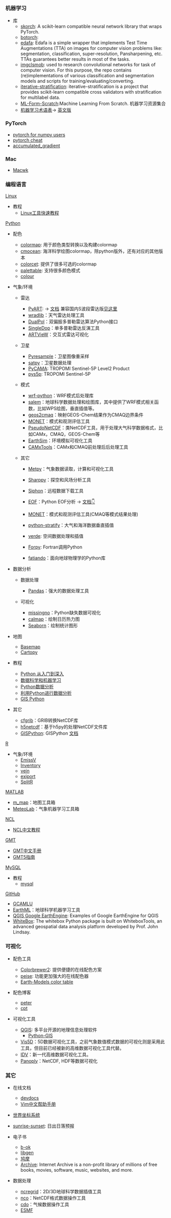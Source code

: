 # 


### 机器学习
* 库
    * [skorch](https://github.com/skorch-dev/skorch): A scikit-learn compatible neural network library that wraps PyTorch.
    * [botorch](https://botorch.org/):  
    * [edafa](https://github.com/andrewekhalel/edafa): Edafa is a simple wrapper that implements Test Time Augmentations (TTA) on images for computer vision problems like: segmentation, classification, super-resolution, Pansharpening, etc. TTAs guarantees better results in most of the tasks.
    * [imgclsmob](https://github.com/osmr/imgclsmob): used to research convolutional networks for task of computer vision. For this purpose, the repo contains (re)implementations of various classification and segmentation models and scripts for training/evaluating/converting.
    * [iterative-stratification](https://github.com/trent-b/iterative-stratification): iterative-stratification is a project that provides scikit-learn compatible cross validators with stratification for multilabel data.
    * [ML-Form-Scratch](https://github.com/eriklindernoren/ML-From-Scratch):Machine Learning From Scratch. 机器学习资源集合
    * [机器学习术语表](https://developers.google.com/machine-learning/glossary/)-> [英文版](http://www.wildml.com/%20deep-learning-glossary/)

### PyTorch

* [pytorch for numpy users](https://github.com/wkentaro/pytorch-for-numpy-users)
* [pytorch cheat](https://github.com/pytorch/tutorials/blob/master/beginner_source/PyTorch%20Cheat.md)
* [accumulated_gradient](https://discuss.pytorch.org/t/how-to-implement-accumulated-gradient/3822)


### Mac
* [Macwk](https://www.macwk.com)

### 编程语言

[Linux](nothing)
* 教程
  * [Linux工具快速教程](https://linuxtools-rst.readthedocs.io/zh_CN/latest/index.html)

[Python](https://www.python.org)

* 配色
    * [colormap](https://colormap.readthedocs.io/en/latest/): 用于颜色类型转换以及构建colormap
    * [cmocean](https://matplotlib.org/cmocean): 海洋科学绘图colormap，除python版外，还有对应的其他版本
    * [colorcet](http://colorcet.pyviz.org): 提供了很多可选的colormap
    * [palettable](https://jiffyclub.github.io/palettable): 支持很多颜色模式
    * [colour](https://github.com/colour-science/colour)

* 气象/环境
  * 雷达
      * [PyART](https://github.com/ARM-DOE/pyart): $\rightarrow$ [文档](https://arm-doe.github.io/pyart-docs-travis/) 兼容国内S波段雷达版[见这里](https://github.com/zxdawn/pyart)
      * [wradlib](https://wradlib.org/)：天气雷达处理工具 
      * [DualPol](https://github.com/nasa/DualPol)：双偏振多普勒雷达算法Python接口
      * [SingleDop](https://github.com/nasa/SingleDop)：单多普勒雷达反演工具
      * [ARTVieW](https://github.com/nguy/artview)：交互式雷达可视化

  * 卫星
      * [Pyresample](https://pyresample.readthedocs.io/en/latest/)：卫星图像重采样
      * [satpy](https://github.com/pytroll/satpy)：卫星数据处理
      * [PyCAMA](https://dev.knmi.nl/projects/pycama): TROPOMI Sentinel-5P Level2 Product
      * [pys5p](https://github.com/rmvanhees/pys5p): TROPOMI Sentinel-5P 

  * 模式
      * [wrf-python](https://wrf-python.readthedocs.io/en/latest/)：WRF模式后处理库
      * [salem](https://salem.readthedocs.io/en/latest/)：地球科学数据处理和绘图库，其中提供了WRF模式相关函数，比如WPS绘图，垂直插值等。
      * [geos2cmaq](https://github.com/barronh/geos2cmaq)：映射GEOS-Chem结果作为CMAQ边界条件
      * [MONET](https://github.com/noaa-oar-arl/MONET)：模式和观测评估工具
      * [PseudoNetCDF](https://github.com/barronh/pseudonetcdf)：类NetCDF工具，用于处理大气科学数据格式，比如CAMx，CMAQ，GEOS-Chem等
      * [EarthSim](https://github.com/pyviz/EarthSim)：环境模拟可视化工具
      * [CAMxTools](https://github.com/jaegunjung/CAMxtools)：CAMx和CMAQ前处理后后处理工具

  * 其它
      * [Metpy](https://unidata.github.io/MetPy/latest/index.html)：气象数据读取，计算和可视化工具
      * [Sharppy](https://github.com/sharppy/SHARPpy)：探空和风场分析工具
      * [Siphon](https://unidata.github.io/siphon/latest/index.html)：远程数据下载工具
      * [EOF](https://github.com/ajdawson/eofs)：Python EOF分析 $\rightarrow$ [文档👇](https://ajdawson.github.io/eofs/)
      * [MONET](https://github.com/noaa-oar-arl/MONET)：模式和观测评估工具(CMAQ等模式结果处理)
      * [python-stratify](https://github.com/SciTools-incubator/python-stratify)：大气和海洋数据垂直插值
      * [verde](https://github.com/fatiando/verde): 空间数据处理和插值
      * [Forpy](https://github.com/ylikx/forpy): Fortran调用Python

      * [fatiando](http://www.fatiando.org/)：面向地球物理学的Python库

* 数据分析
    * 数据处理
        * [Pandas](https://github.com/pandas-dev/pandas)：强大的数据处理工具

  * 可视化
      * [missingno](https://github.com/ResidentMario/missingno)：Python缺失数据可视化
      * [calmap](https://pythonhosted.org/calmap/)：绘制日历热力图
      * [Seaborn](https://seaborn.pydata.org/)：绘制统计图形

* 地图

  * [Basemap](https://matplotlib.org/basemap/)
  * [Cartopy](https://scitools.org.uk/cartopy/docs/latest/)

* 教程
  * [Python 从入门到深入](https://pythonhowto.readthedocs.io/zh_CN/latest/)
  * [数据科学和机器学习](https://mlhowto.readthedocs.io/en/latest/index.html)
  * [Python数据分析](https://pda.readthedocs.io/en/latest/index.html)
  * [利用Python进行数据分析](https://www.jianshu.com/p/04d180d90a3f)
  * [GIS Python](https://automating-gis-processes.github.io/CSC18/index.html)

* 其它
  * [cfgrib](https://github.com/ecmwf/cfgrib)：GRIB转换NetCDF库
  * [h5netcdf](https://github.com/shoyer/h5netcdf)：基于h5py的处理NetCDF文件库
  * [GISPython](https://github.com/lvmgeo/GISPython): GISPython [文档](https://gispython.readthedocs.io/en/latest/)


[R](https://www.r-project.org)

* 气象/环境
    * [EmissV](https://github.com/atmoschem/EmissV) 
    * [Inventory](https://github.com/Schuch666/inventory)
    * [vein](https://github.com/atmoschem/vein)
    * [exiport](https://github.com/atmoschem/eixport)
    * [SplitR](https://github.com/rich-iannone/SplitR)

[MATLAB](https://www.mathworks.com/products/matlab.html)

* [m_map](https://www.eoas.ubc.ca/~rich/map.html)：地图工具箱
* [MeteoLab](https://grupos.unican.es/ai/meteo/meteolab.html)：气象机器学习工具箱

[NCL](https://www.ncl.ucar.edu/)

* [NCL中文教程](https://ncl.readthedocs.io/zh_CN/latest/)

[GMT](https://gmt-china.org/)

* [GMT中文手册](https://docs.gmt-china.org/5.4.5/)
* [GMT5指南](https://jimmytseng79.github.io/GMT5_tutorials/)

[MySQL](https://www.mysql.com/cn/) 
 
* 教程  
    * [mysql](https://github.com/jaywcjlove/mysql-tutorial)

[GitHub](https://github.com)

* [GCAMLU](https://github.com/JGCRI/GCAMLU)
* [EarthML](https://github.com/pyviz-topics/EarthML)：地球科学机器学习工具
* [QGIS Google EarthEngine](https://github.com/giswqs/qgis-earthengine-examples): Examples of Google EarthEngine for QGIS
* [WhiteBox](https://github.com/giswqs/whitebox-python): The whitebox Python package is built on WhiteboxTools, an advanced geospatial data analysis platform developed by Prof. John Lindsay.

### 可视化

* 配色工具
    * [Colorbrewer2](http://colorbrewer2.org): 提供便捷的在线配色方案 
    * [peise](http://www.peise.net/tools/web): 功能更加强大的在线配色器
    * [Earth-Models color table](http://www.earthmodels.org/data-and-tools/color-tables)

* 配色博客
    * [peter](https://peterkovesi.com/projects/colourmaps)
    * [cpt](http://soliton.vm.bytemark.co.uk/pub/cpt-city/)

* 可视化工具
    * [QGIS](https://qgis.org/en/site/): 多平台开源的地理信息处理软件
        * [Python-GIS](https://automating-gis-processes.github.io/CSC18/) 
    * [Vis5D](http://vis5d.sourceforge.net/)：5D数据可视化工具，之前气象数值模式数据的可视化则是采用此工具，但目前已经被新的高维数据可视化工具代替。
    * [IDV](https://www.unidata.ucar.edu/software/idv/)：新一代高维数据可视化工具。
    * [Panoply](http://www.giss.nasa.gov/tools/panoply/)：NetCDF, HDF等数据可视化

### 其它
* 在线文档
    * [devdocs](https://devdocs.io/)
    * [Vim中文帮助手册](https://yianwillis.github.io/vimcdoc/doc/index.html)

* [世界坐标系统](https://epsg.io/)

* [sunrise-sunset](https://api.sunrise-sunset.org): 日出日落预报
 
* 电子书
    * [b-ok](http://b-ok.org/)
    * [libgen](http://libgen.io/)
    * [鸠摩](https://www.jiumodiary.com/)
    * [Archive](https://archive.org/): Internet Archive is a non-profit library of millions of free books, movies, software, music, websites, and more.

* 数据处理
    * [ncregrid](http://www.pa.op.dlr.de/~PatrickJoeckel/ncregrid/)：2D/3D地球科学数据插值工具
    * [nco](http://nco.sourceforge.net/)：NetCDF格式数据操作工具
    * [cdo](https://code.mpimet.mpg.de/projects/cdo/)：气候数据操作工具
    * [ESMF](https://www.earthsystemcog.org/projects/esmf/)



